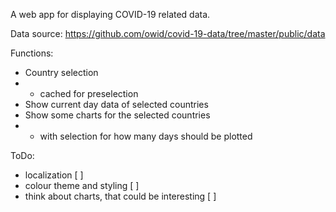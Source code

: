 A web app for displaying COVID-19 related data.

Data source: https://github.com/owid/covid-19-data/tree/master/public/data

Functions:
* Country selection 
* * cached for preselection
* Show current day data of selected countries
* Show some charts for the selected countries 
* * with selection for how many days should be plotted

ToDo:
* localization [  ]
* colour theme and styling [  ]
* think about charts, that could be interesting [  ]
